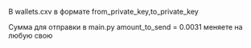 В wallets.cxv в формате
from_private_key,to_private_key


Сумма для отправки в main.py amount_to_send = 0.0031 меняете на любую свою
